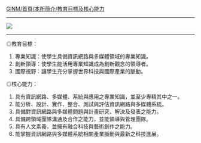[GINM/首頁/本所簡介/教育目標及核心能力](http://www.inm.ntu.edu.tw/intro/super_pages2.php?ID=intro1&Sn=2)

---

![](http://i.imgur.com/mo8j4Ao.png)

---

◎教育目標：
1. 專業知識：使學生具備資訊網路與多媒體領域的專業知識。
2. 創新領導：使學生能活用專業知識成為創新觀念的領導者。
3. 國際視野：讓學生充分掌握世界科技與國際產業的脈動。 

◎核心能力：
1. 具有資訊網路、多媒體、系統與應用之專業知識，並至少專精其中之一。
2. 能分析、設計、實作、整合、測試與評估資訊網路與多媒體系統。
3. 具備對資訊網路與多媒體問題與計畫研究、解決及發表之能力。
4. 具備跨領域團隊溝通及合作之能力，並能領導與管理團隊。
5. 具有人文素養，並擁有融合科技與藝術創作之能力。
6. 能掌握資訊網路與多媒體系統相關產業脈動與最新之科技進展。